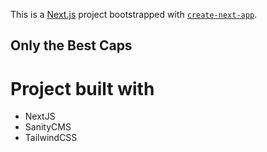This is a [Next.js](https://nextjs.org/) project bootstrapped with [`create-next-app`](https://github.com/vercel/next.js/tree/canary/packages/create-next-app).

## Only the Best Caps

# Project built with
- NextJS
- SanityCMS
- TailwindCSS

